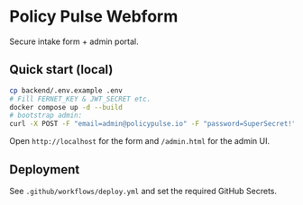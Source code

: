 # Policy Pulse Webform

Secure intake form + admin portal.

## Quick start (local)

```bash
cp backend/.env.example .env
# Fill FERNET_KEY & JWT_SECRET etc.
docker compose up -d --build
# bootstrap admin:
curl -X POST -F "email=admin@policypulse.io" -F "password=SuperSecret!" http://localhost/api/admin/bootstrap
```

Open `http://localhost` for the form and `/admin.html` for the admin UI.

## Deployment

See `.github/workflows/deploy.yml` and set the required GitHub Secrets.
